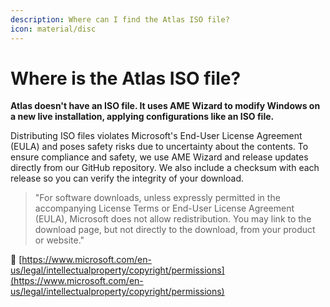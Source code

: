 ```yaml
---
description: Where can I find the Atlas ISO file?
icon: material/disc
---
```


# Where is the Atlas ISO file?

**Atlas doesn't have an ISO file. It uses AME Wizard to modify Windows on a new live installation, applying configurations like an ISO file.**

Distributing ISO files violates Microsoft's End-User License Agreement (EULA) and poses safety risks due to uncertainty about the contents. To ensure compliance and safety, we use AME Wizard and release updates directly from our GitHub repository. We also include a checksum with each release so you can verify the integrity of your download.

> "For software downloads, unless expressly permitted in the accompanying License Terms or End-User License Agreement (EULA), Microsoft does not allow redistribution. You may link to the download page, but not directly to the download, from your product or website."

🔗 [https://www.microsoft.com/en-us/legal/intellectualproperty/copyright/permissions](https://www.microsoft.com/en-us/legal/intellectualproperty/copyright/permissions)
